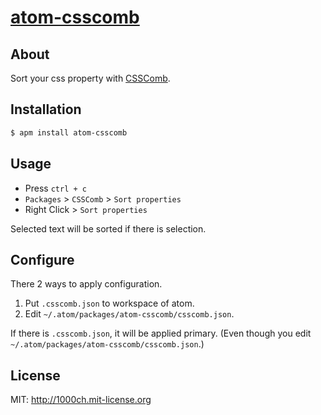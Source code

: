 # [atom-csscomb](https://atom.io/packages/atom-csscomb)

## About

Sort your css property with [CSSComb](https://github.com/csscomb/csscomb.js).

## Installation

```bash
$ apm install atom-csscomb
```

## Usage

- Press `ctrl + c`
- `Packages` > `CSSComb` > `Sort properties`
- Right Click > `Sort properties`

Selected text will be sorted if there is selection.

## Configure

There 2 ways to apply configuration.

1. Put `.csscomb.json` to workspace of atom.
2. Edit `~/.atom/packages/atom-csscomb/csscomb.json`.

If there is `.csscomb.json`, it will be applied primary. 
(Even though you edit `~/.atom/packages/atom-csscomb/csscomb.json`.)

## License

MIT: http://1000ch.mit-license.org
